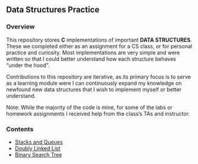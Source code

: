 ## Data Structures Practice
### Overview
This repository stores **C** implementations of important **DATA STRUCTURES**. 
These we completed either as an assignment for a CS class, or for personal practice and curiosity. 
Most implementations are very simple and were written so that I could better understand how each structure behaves “under the hood”. 

Contributions to this repository are iterative, as its primary focus is to serve as a learning module were I can continuously 
expand my knowledge on newfound new data structures that I wish to implement myself or better understand.

Note: While the majority of the code is mine, for some of the labs or homework assignments I received help from the class’s TAs and instructor.

### Contents
-	[Stacks and Queues](/stacks_and_queues)
-	[Doubly Linked List](/doubly_linked_list)
-	[Binary Search Tree](/bst)

